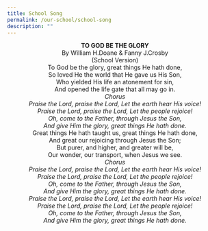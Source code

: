 ```yaml
---
title: School Song
permalink: /our-school/school-song
description: ""
---
```

<center><strong>TO GOD BE THE GLORY</strong></center>

<center>By William H.Doane & Fanny J.Crosby<br>(School Version)</center>
	
<center>To God be the glory, great things He hath done,<br>So loved He the world that He gave us His Son,<br>Who yielded His life an atonement for sin,<br>And opened the life gate that all may go in.</center>

<center><em>Chorus</em></center>

<center><em>Praise the Lord, praise the Lord, Let the earth hear His voice!<br>Praise the Lord, praise the Lord, Let the people rejoice!<br>Oh, come to the Father, through Jesus the Son,<br>And give Him the glory, great things He hath done.</em></center>
	
<center>Great things He hath taught us, great things He hath done,<br>And great our rejoicing through Jesus the Son;<br>But purer, and higher, and greater will be,
<br>Our wonder, our transport, when Jesus we see.</center>

<center><em>Chorus</em></center>

<center><em>Praise the Lord, praise the Lord, Let the earth hear His voice!<br>Praise the Lord, praise the Lord, Let the people rejoice!<br>Oh, come to the Father, through Jesus the Son,<br>And give Him the glory, great things He hath done.</em></center>

<center><em>Praise the Lord, praise the Lord, Let the earth hear His voice!<br>Praise the Lord, praise the Lord, Let the people rejoice!<br>Oh, come to the Father, through Jesus the Son,<br>And give Him the glory, great things He hath done.</em></center>